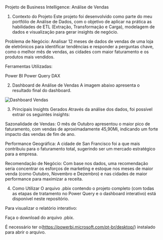 Projeto de Business Intelligence: Análise de Vendas

1. Contexto do Projeto
Este projeto foi desenvolvido como parte do meu portfólio de Análise de Dados, com o objetivo de aplicar na prática as habilidades de ETL (Extração, Transformação e Carga), modelagem de dados e visualização para gerar insights de negócio.

Problema de Negócio: Analisar 12 meses de dados de vendas de uma loja de eletrônicos para identificar tendências e responder a perguntas chave, como o melhor mês de vendas, as cidades com maior faturamento e os produtos mais vendidos.

Ferramentas Utilizadas:

  Power BI
  Power Query
  DAX

2. Dashboard de Análise de Vendas
A imagem abaixo apresenta o resultado final do dashboard.

![Dashboard Vendas](projeto-powerbi-analise-vendas/dashboard-vendas.png)

3. Principais Insights Gerados
Através da análise dos dados, foi possível extrair os seguintes insights:

Sazonalidade de Vendas: O mês de Outubro apresentou o maior pico de faturamento, com vendas de aproximadamente 45,90Mi, indicando um forte impacto das vendas de fim de ano.

Performance Geográfica: A cidade de San Francisco foi a que mais contribuiu para o faturamento total, sugerindo ser um mercado estratégico para a empresa.

Recomendação de Negócio: Com base nos dados, uma recomendação seria concentrar os esforços de marketing e estoque nos meses de maior venda (como Outubro, Novembro e Dezembro) e nas cidades de maior performance para maximizar a receita.

4. Como Utilizar
O arquivo .pbix contendo o projeto completo (com todas as etapas de tratamento no Power Query e o dashboard interativo) está disponível neste repositório.

Para visualizar o relatório interativo:

Faça o download do arquivo .pbix.

É necessário ter o(https://powerbi.microsoft.com/pt-br/desktop/) instalado para abrir o arquivo.
